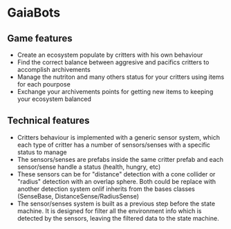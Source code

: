 # GaiaBots


## Game features 

* Create an ecosystem populate by critters with his own behaviour
* Find the correct balance between aggresive and pacifics critters to accomplish archivements
* Manage the nutriton and many others status for your critters using items for each pourpose
* Exchange your archivements points for getting new items to keeping your ecosystem balanced


## Technical features

* Critters behaviour is implemented with a generic sensor system, which each type of critter has a number of sensors/senses with a specific status to manage
* The sensors/senses are prefabs inside the same critter prefab and each sensor/sense handle a status (health, hungry, etc)
* These sensors can be for "distance" detection with a cone collider or "radius" detection with an overlap sphere. Both could be replace with another detection system onlif inherits from the bases classes (SenseBase, DistanceSense/RadiusSense)
* The sensor/senses system is built as a previous step before the state machine. It is designed for filter all the environment info which is detected by the sensors, leaving the filtered data to the state machine. 


